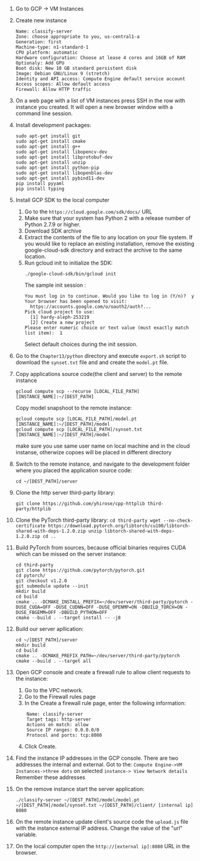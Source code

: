 1. Go to GCP -> VM Instances

2. Create new instance
   ```
   Name: classify-server
   Zone: choose appropriate to you, us-central1-a
   Generation: first
   Machine-type: n1-standard-1
   CPU platform: automatic
   Hardware configuration: Choose at lease 4 cores and 16GB of RAM
   Optionaly: Add GPU
   Boot disk: New 10 GB standard persistent disk
   Image: Debian GNU/Linux 9 (stretch)
   Identity and API access: Compute Engine default service account
   Access scopes: Allow default access
   Firewall: Allow HTTP traffic
   ```

3. On a web page with a list of VM instances press SSH in the row with instance you created. 
   It will open a new browser window with a command line session.

4. Install development packages:
   ```
   sudo apt-get install git
   sudo apt-get install cmake
   sudo apt-get install g++
   sudo apt-get install libopencv-dev
   sudo apt-get install libprotobuf-dev
   sudo apt-get install unzip
   sudo apt-get install python-pip
   sudo apt-get install libopenblas-dev
   sudo apt-get install pybind11-dev
   pip install pyyaml
   pip install typing
   ```

5. Install GCP SDK to the local computer
   1. Go to the `https://cloud.google.com/sdk/docs/` URL
   2. Make sure that your system has Python 2 with a release number of Python 2.7.9 or higher.
   3. Download SDK archive
   4. Extract the contents of the file to any location on your file system. If you would like to replace an existing installation, remove the existing google-cloud-sdk directory and extract the archive to the same location.
   5. Run gcloud init to initialize the SDK:
      ```
      ./google-cloud-sdk/bin/gcloud init
      ```
      The sample init session :
      ```
      You must log in to continue. Would you like to log in (Y/n)?  y
      Your browser has been opened to visit:
        https://accounts.google.com/o/oauth2/auth?...
      Pick cloud project to use: 
        [1] hardy-aleph-253219
        [2] Create a new project
      Please enter numeric choice or text value (must exactly match list item):  1
      ```
      Select default choices during the init session.

6. Go to the `Chapter13/python` directory and execute `export.sh` script to download the `synset.txt` file and and create the `model.pt` file.

7. Copy applications source code(the client and server) to the remote instance
   ```
   gcloud compute scp --recurse [LOCAL_FILE_PATH] [INSTANCE_NAME]:~/[DEST_PATH]
   ```

   Copy model snapshoot to the remote instance:
   ```
   gcloud compute scp [LOCAL_FILE_PATH]/model.pt [INSTANCE_NAME]:~/[DEST_PATH]/model
   gcloud compute scp [LOCAL_FILE_PATH]/synset.txt [INSTANCE_NAME]:~/[DEST_PATH]/model
   ```
   make sure you use same user name on local machine and in the cloud instanse, otherwize copoes will be placed in different directory

8. Switch to the remote instance, and navigate to the development folder where you placed the application source code:
   ```
   cd ~/[DEST_PATH]/server
   ```

9. Clone the http server third-party library:
   ```
   git clone https://github.com/yhirose/cpp-httplib third-party/httplib
   ```
10.  Clone the PyTorch third-party library:
    ```
    cd third-party
    wget --no-check-certificate https://download.pytorch.org/libtorch/cu100/libtorch-shared-with-deps-1.2.0.zip
    unzip libtorch-shared-with-deps-1.2.0.zip
    cd ..
    ```

11. Build PyTorch from sources, because official binaries requires CUDA which can be missed on the server instance:
    ```
    cd third-party
    git clone https://github.com/pytorch/pytorch.git
    cd pytorch/
    git checkout v1.2.0
    git submodule update --init
    mkdir build
    cd build
    cmake .. -DCMAKE_INSTALL_PREFIX=~/dev/server/third-party/pytorch -DUSE_CUDA=OFF -DUSE_CUDNN=OFF -DUSE_OPENMP=ON -DBUILD_TORCH=ON -DUSE_FBGEMM=OFF -DBUILD_PYTHON=OFF
    cmake --build . --target install -- -j8
    ```

12. Build our server apllication:
    ```
    cd ~/[DEST_PATH]/server
    mkdir build
    cd build
    cmake .. -DCMAKE_PREFIX_PATH=~/dev/server/third-party/pytorch
    cmake --build . --target all
    ```
    
13. Open GCP console and create a firewall rule to allow client requests to the instance:
    1. Go to the VPC network.
    2. Go to the Firewall rules page
    3. In the Create a firewall rule page, enter the following information:
    ```
        Name: classify-server
        Target tags: http-server
        Actions on match: allow
        Source IP ranges: 0.0.0.0/0
        Protocol and ports: tcp:8080
    ```
    4. Click Create.

14. Find the instance IP addresses in the GCP console. There are two addresses the internal and external.
    Got to the: `Compute Engine->VM Instances->three dots` on selected `instance-> View Network details`
    Remember these addresses

15. On the remove instance start the server application:
    ```
    ./classify-server ~/[DEST_PATH]/model/model.pt ~/[DEST_PATH]/model/synset.txt ~/[DEST_PATH]/client/ [internal ip] 8080
    ```

16. On the remote instance update client's source code the `upload.js` file with the instance external IP address. Change the value of the "url" variable.

17. On the local computer open the `http://[external ip]:8080` URL in the browser.

